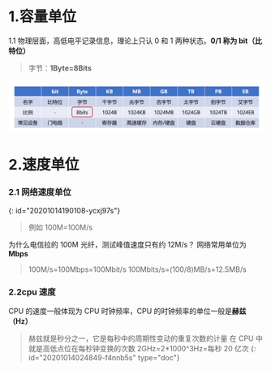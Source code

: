 # 1.容量单位

1.1 物理层面，高低电平记录信息，理论上只认 0 和 1 两种状态。**0/1 称为 bit（比特位）**

> 字节：**1Byte=8Bits**

![1.png](assets/20201014190109-som9ocu.png "1.png")

# 2.速度单位

### 2.1 网络速度单位
{: id="20201014190108-ycxj97s"}

> 例如 100M=100M/s

为什么电信拉的 100M 光纤，测试峰值速度只有约 12M/s？
网络常用单位为**Mbps**

> 100M/s=100Mbps=100Mbit/s
> 100Mbits/s=(100/8)MB/s=12.5MB/s

### 2.2cpu 速度

CPU 的速度一般体现为 CPU 时钟频率，CPU 的时钟频率的单位一般是**赫兹（Hz）**

> 赫兹就是秒分之一，它是每秒中的周期性变动的重复次数的计量
> 在 CPU 中就是高低点位在每秒钟变换的次数
> 2GHz=2*1000^3Hz=每秒 20 亿次
{: id="20201014024849-f4nnb5s" type="doc"}
